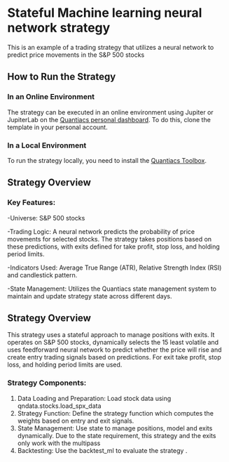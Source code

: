 # Stateful Machine learning neural network strategy
This is an example of a trading strategy that utilizes a neural network to predict price movements in the S&amp;P 500 stocks
## How to Run the Strategy
### In an Online Environment

The strategy can be executed in an online environment using Jupiter or JupiterLab on the [Quantiacs personal dashboard](https://quantiacs.com/personalpage/homepage). To do this, clone the template in your
personal account.

### In a Local Environment

To run the strategy locally, you need to install the [Quantiacs Toolbox](https://github.com/quantiacs/toolbox).

## Strategy Overview

### Key Features:
-Universe: S&P 500 stocks

-Trading Logic: A neural network predicts the probability of price movements for selected stocks. 
The strategy takes positions based on these predictions, with exits defined for take profit, stop loss, and holding period limits.

-Indicators Used: Average True Range (ATR), Relative Strength Index (RSI) and  candlestick pattern.

-State Management: Utilizes the Quantiacs state management system to maintain and update strategy state across different days.

## Strategy Overview

This strategy uses a stateful approach to manage  positions with exits.
It operates on S&P 500 stocks, dynamically selects the 15 least volatile
and uses feedforward neural network to predict whether the price will rise
and  create entry trading signals based on predictions. For exit take profit,
stop loss, and holding period limits are used.

### Strategy Components:
1. Data Loading and Preparation:
   Load stock data using qndata.stocks.load_spx_data
2. Strategy Function:
   Define the strategy function which computes the weights  based on entry and exit signals.
3. State Management:
   Use state to manage positions, model and exits dynamically.
   Due to the state requirement, this strategy and the exits only work with the multipass 
4. Backtesting:
   Use the backtest_ml to evaluate the strategy .

